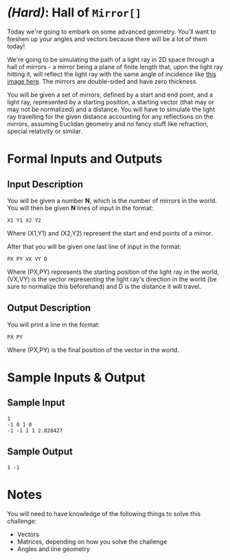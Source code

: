 # [](#HardIcon) _(Hard)_: Hall of `Mirror[]`

Today we're going to embark on some advanced geometry. You'll want to freshen up your angles and vectors because there will be a lot of them today!

We're going to be simulating the path of a light ray in 2D space through a hall of mirrors - a mirror being a plane of finite length that, upon the light ray hitting it, will reflect the light ray with the same angle of incidence like [this image here](http://i.imgur.com/NcJrpRT.png). The mirrors are double-sided and have zero thickness.

You will be given a set of mirrors, defined by a start and end point, and a light ray, represented by a starting position, a starting vector (that may or may not be normalized) and a distance. You will have to simulate the light ray travelling for the given distance accounting for any reflections on the mirrors, assuming Euclidan geometry and *no* fancy stuff like refraction, special relativity or similar.

# Formal Inputs and Outputs

## Input Description

You will be given a number **N**, which is the number of mirrors in the world. You will then be given **N** lines of input in the format:

    X1 Y1 X2 Y2

Where (X1,Y1) and (X2,Y2) represent the start and end points of a mirror.

After that you will be given one last line of input in the format:

    PX PY VX VY D

Where (PX,PY) represents the starting position of the light ray in the world, (VX,VY) is the vector representing the light ray's direction in the world (be sure to normalize this beforehand) and D is the distance it will travel.

## Output Description

You will print a line in the format:

    PX PY

Where (PX,PY) is the final position of the vector in the world.

# Sample Inputs & Output

## Sample Input

    1
    -1 0 1 0
    -1 -1 1 1 2.828427

## Sample Output

    1 -1

# Notes

You will need to have knowledge of the following things to solve this challenge:

* Vectors
* Matrices, depending on how you solve the challenge
* Angles and line geometry